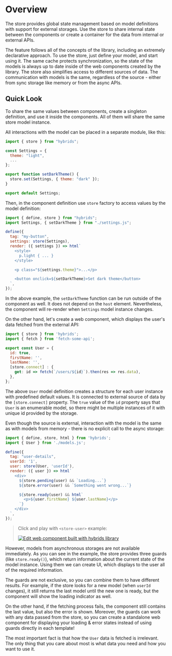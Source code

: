 # Overview

The store provides global state management based on model definitions with support for external storages. Use the store to share internal state between the components or create a container for the data from internal or external APIs.

The feature follows all of the concepts of the library, including an extremely declarative approach. To use the store, just define your model, and start using it. The same cache protects synchronization, so the state of the models is always up to date inside of the web components created by the library. The store also simplifies access to different sources of data. The communication with models is the same, regardless of the source - either from sync storage like memory or from the async APIs.

## Quick Look

To share the same values between components, create a singleton definition, and use it inside the components. All of them will share the same store model instance.

All interactions with the model can be placed in a separate module, like this:

```javascript
import { store } from "hybrids";

const Settings = {
  theme: "light",
  ...
};

export function setDarkTheme() {
  store.set(Settings, { theme: "dark" });
}

export default Settings;
```

Then, in the component definition use `store` factory to access values by the model definition:

```javascript
import { define, store } from "hybrids";
import Settings, { setDarkTheme } from "./settings.js";

define({
  tag: "my-button",
  settings: store(Settings),
  render: ({ settings }) => html`
    <style>
      p.light { ... }
    </style>

    <p class="${settings.theme}">...</p>

    <button onclick=${setDarkTheme}>Set dark theme</button>
  `,
});
```

In the above example, the `setDarkTheme` function can be run outside of the component as well. It does not depend on the `host` element. Nevertheless, the component will re-render when `Settings` model instance changes.

On the other hand, let's create a web component, which displays the user's data fetched from the external API:

```javascript
import { store } from 'hybrids';
import { fetch } from 'fetch-some-api';

export const User = {
  id: true,
  firstName: '',
  lastName: '',
  [store.connect] : {
    get: id => fetch(`/users/${id}`).then(res => res.data),
  },
};
```

The above `User` model definition creates a structure for each user instance with predefined default values. It is connected to external source of data by the `[store.connect]` property. The `true` value of the `id` property says that `User` is an enumerable model, so there might be multiple instances of it with unique id provided by the storage.

Even though the source is external, interaction with the model is the same as with models from memory - there is no explicit call to the async storage:

```javascript
import { define, store, html } from 'hybrids';
import { User } from './models.js';

define({
  tag: "user-details",
  userId: '1',
  user: store(User, 'userId'),
  render: ({ user }) => html`
    <div>
      ${store.pending(user) && `Loading...`}
      ${store.error(user) && `Something went wrong...`}

      ${store.ready(user) && html`
        <p>${user.firstName} ${user.lastName}</p>
      `}
    </div>
  `,
});
```

> Click and play with `<store-user>` example:
>
> [![Edit <store-user> web component built with hybrids library](https://codesandbox.io/static/img/play-codesandbox.svg)](https://codesandbox.io/s/store-user-web-component-built-with-hybrids-library-dldtv?file=/src/StoreUser.js)

However, models from asynchronous storages are not available immediately. As you can see in the example, the store provides three guards (like `store.ready()`), which return information about the current state of the model instance. Using them we can create UI, which displays to the user all of the required information.

The guards are not exclusive, so you can combine them to have different results. For example, if the store looks for a new model (when `userId` changes), it still returns the last model until the new one is ready, but the component will show the loading indicator as well.

On the other hand, if the fetching process fails, the component still contains the last value, but also the error is shown. Moreover, the guards can work with any data passed from the store, so you can create a standalone web component for displaying your loading & error states instead of using guards directly in each template!

The most important fact is that how the `User` data is fetched is irrelevant. The only thing that you care about most is what data you need and how you want to use it.
